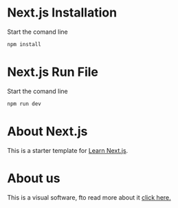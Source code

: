 # Next.js Installation

Start the comand line
```sh
npm install
```

# Next.js Run File

Start the comand line
```sh
npm run dev
```

# About Next.js

This is a starter template for [Learn Next.js](https://nextjs.org/learn).

# About us

This is a visual software, fto read more about it [click here.](https://docs.google.com/presentation/d/157JooQnbWfrww5vXJZSsTSjcRJhfn_jDr9xlA8Kccy4/edit?usp=sharing) 
